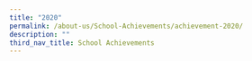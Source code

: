 ```yaml
---
title: "2020"
permalink: /about-us/School-Achievements/achievement-2020/
description: ""
third_nav_title: School Achievements
---
```

